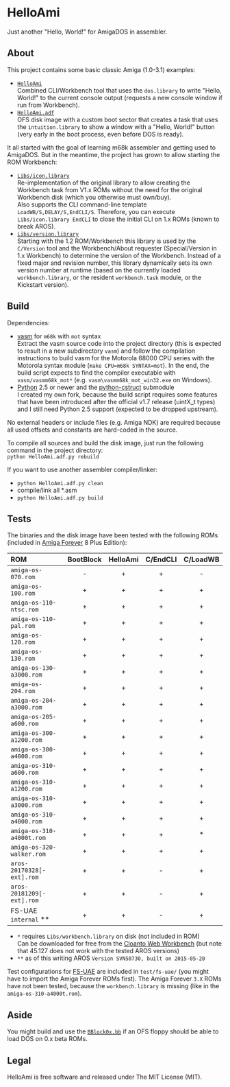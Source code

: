 HelloAmi
========

Just another "Hello, World!" for AmigaDOS in assembler.


About
-----

This project contains some basic classic Amiga (1.0-3.1) examples:  
  - [`HelloAmi`](HelloAmi.asm)  
    Combined CLI/Workbench tool that uses the `dos.library`
    to write "Hello, World!" to the current console output
    (requests a new console window if run from Workbench).
  - [`HelloAmi.adf`](HelloAmi.adf.asm)  
    OFS disk image with a custom boot sector that creates a task that
    uses the `intuition.library` to show a window with a "Hello, World!"
    button (very early in the boot process, even before DOS is ready).

It all started with the goal of learning m68k assembler
and getting used to AmigaDOS. But in the meantime, the
project has grown to allow starting the ROM Workbench:  
  - [`Libs/icon.library`](Libs/icon.library.asm)  
    Re-implementation of the original library to allow creating the Workbench
    task from V1.x ROMs without the need for the original Workbench disk
    (which you otherwise must own/buy).  
    Also supports the CLI command-line template `LoadWB/S,DELAY/S,EndCLI/S`.
    Therefore, you can execute `Libs/icon.library EndCLI`
    to close the initial CLI on 1.x ROMs (known to break AROS).
  - [`Libs/version.library`](Libs/version.library.asm)  
    Starting with the 1.2 ROM/Workbench this library is used by the `C/Version`
    tool and the Workbench/About requester (Special/Version in 1.x Workbench)
    to determine the version of the Workbench. Instead of a fixed major and
    revision number, this library dynamically sets its own version number at
    runtime (based on the currently loaded `workbench.library`, or the
    resident `workbench.task` module, or the Kickstart version).


Build
-----

Dependencies:
  - [vasm](http://sun.hasenbraten.de/vasm/) for `m68k` with `mot` syntax  
    Extract the vasm source code into the project directory (this is expected
    to result in a new subdirectory `vasm`) and follow the compilation
    instructions to build vasm for the Motorola 68000 CPU series with
    the Motorola syntax module (`make CPU=m68k SYNTAX=mot`). In the end,
    the build script expects to find the compiler executable with
    `vasm/vasmm68k_mot*` (e.g. `vasm\vasmm68k_mot_win32.exe` on Windows).
  - [Python](https://www.python.org/) 2.5 or newer and the
    [python-cstruct](https://github.com/nicodex/python-cstruct) submodule  
    I created my own fork, because the build script requires some features
    that have been introduced after the official v1.7 release (uintX_t types)
    and I still need Python 2.5 support (expected to be dropped upstream).

No external headers or include files (e.g. Amiga NDK) are required
because all used offsets and constants are hard-coded in the source.

To compile all sources and build the disk image, just
run the following command in the project directory:  
`python HelloAmi.adf.py rebuild`

If you want to use another assembler compiler/linker:  
  - `python HelloAmi.adf.py clean`
  - compile/link all *.asm
  - `python HelloAmi.adf.py build`


Tests
-----

The binaries and the disk image have been tested with the following ROMs
(included in [Amiga Forever](https://www.amigaforever.com/) 8 Plus Edition):

| ROM                       | BootBlock | HelloAmi | C/EndCLI | C/LoadWB |
|:--------------------------|:---------:|:--------:|:--------:|:--------:|
| `amiga-os-070.rom`        |     -     |    +     |    +     |    -     |
| `amiga-os-100.rom`        |     +     |    +     |    +     |    +     |
| `amiga-os-110-ntsc.rom`   |     +     |    +     |    +     |    +     |
| `amiga-os-110-pal.rom`    |     +     |    +     |    +     |    +     |
| `amiga-os-120.rom`        |     +     |    +     |    +     |    +     |
| `amiga-os-130.rom`        |     +     |    +     |    +     |    +     |
| `amiga-os-130-a3000.rom`  |     +     |    +     |    +     |    +     |
| `amiga-os-204.rom`        |     +     |    +     |    +     |    +     |
| `amiga-os-204-a3000.rom`  |     +     |    +     |    +     |    +     |
| `amiga-os-205-a600.rom`   |     +     |    +     |    +     |    +     |
| `amiga-os-300-a1200.rom`  |     +     |    +     |    +     |    +     |
| `amiga-os-300-a4000.rom`  |     +     |    +     |    +     |    +     |
| `amiga-os-310-a600.rom`   |     +     |    +     |    +     |    +     |
| `amiga-os-310-a1200.rom`  |     +     |    +     |    +     |    +     |
| `amiga-os-310-a3000.rom`  |     +     |    +     |    +     |    +     |
| `amiga-os-310-a4000.rom`  |     +     |    +     |    +     |    +     |
| `amiga-os-310-a4000t.rom` |     +     |    +     |    +     |    *     |
| `amiga-os-320-walker.rom` |     +     |    +     |    +     |    +     |
| `aros-20170328[-ext].rom` |     +     |    +     |    -     |    +     |
| `aros-20181209[-ext].rom` |     +     |    +     |    -     |    +     |
| FS-UAE `internal` **      |     +     |    +     |    -     |    +     |

  - `*` requires `Libs/workbench.library` on disk (not included in ROM)  
    Can be downloaded for free from the
    [Cloanto Web Workbench](https://www.amigaforever.com/classic/)
    (but note that 45.127 does not work with the tested AROS versions)
  - `**` as of this writing AROS `Version SVN50730, built on 2015-05-20`

Test configurations for [FS-UAE](https://fs-uae.net/) are included in
`test/fs-uae/` (you might have to import the Amiga Forever ROMs first).
The Amiga Forever `3.X` ROMs have not been tested, because the
`workbench.library` is missing (like in the `amiga-os-310-a4000t.rom`).


Aside
-----

You might build and use the [`BBlock0x.bb`](BBlock0x.bb.asm)
if an OFS floppy should be able to load DOS on 0.x beta ROMs.

Legal
-----

HelloAmi is free software and released under The MIT License (MIT).
